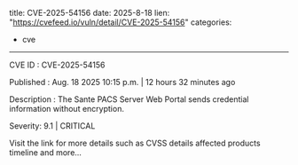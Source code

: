  
title: CVE-2025-54156
date: 2025-8-18
lien: "https://cvefeed.io/vuln/detail/CVE-2025-54156"
categories:
  - cve
---

CVE ID : CVE-2025-54156

Published :  Aug. 18
2025
10:15 p.m. | 12 hours
32 minutes ago

Description : The Sante PACS Server Web Portal sends credential information without encryption.

Severity: 9.1 | CRITICAL

Visit the link for more details
such as CVSS details
affected products
timeline
and more...
